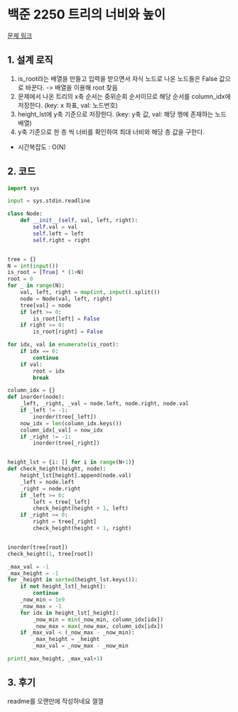 # 백준 2250 트리의 너비와 높이

[문제 링크](https://www.acmicpc.net/problem/2250)

## 1. 설계 로직

1. is_root라는 배열을 만들고 입력을 받으면서 자식 노드로 나온 노드들은 False 값으로 바꾼다. -> 배열을 이용해 root 찾음
2. 문제에서 나온 트리의 x축 순서는 중위순회 순서이므로 해당 순서를 column_idx에 저장한다. (key: x 좌표, val: 노드번호)
3. height_lst에 y축 기준으로 저장한다. (key: y축 값, val: 해당 행에 존재하는 노드 배열)
4. y축 기준으로 한 층 씩 너비를 확인하여 최대 너비와 해당 층 값을 구한다.

- 시간복잡도 : O(N)

## 2. 코드

```python
import sys

input = sys.stdin.readline

class Node:
    def __init__(self, val, left, right):
        self.val = val
        self.left = left
        self.right = right


tree = {}
N = int(input())
is_root = [True] * (1+N)
root = 0
for _ in range(N):
    val, left, right = map(int, input().split())
    node = Node(val, left, right)
    tree[val] = node
    if left >= 0:
        is_root[left] = False
    if right >= 0:
        is_root[right] = False

for idx, val in enumerate(is_root):
    if idx == 0:
        continue
    if val:
        root = idx
        break

column_idx = {}
def inorder(node):
    _left, _right, _val = node.left, node.right, node.val
    if _left != -1:
        inorder(tree[_left])
    now_idx = len(column_idx.keys())
    column_idx[_val] = now_idx
    if _right != -1:
        inorder(tree[_right])


height_lst = {i: [] for i in range(N+1)}
def check_height(height, node):
    height_lst[height].append(node.val)
    _left = node.left
    _right = node.right
    if _left >= 0:
        left = tree[_left]
        check_height(height + 1, left)
    if _right >= 0:
        right = tree[_right]
        check_height(height + 1, right)


inorder(tree[root])
check_height(1, tree[root])

_max_val = -1
_max_height = -1
for _height in sorted(height_lst.keys()):
    if not height_lst[_height]:
        continue
    _now_min = 1e9
    _now_max = -1
    for idx in height_lst[_height]:
        _now_min = min(_now_min, column_idx[idx])
        _now_max = max(_now_max, column_idx[idx])
    if _max_val < (_now_max - _now_min):
        _max_height = _height
        _max_val = _now_max - _now_min

print(_max_height, _max_val+1)
```

## 3. 후기

readme를 오랜만에 작성하네요 껄껄
